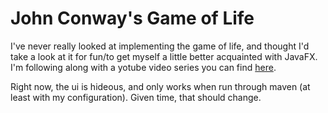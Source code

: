 # John Conway's Game of Life
I've never really looked at implementing the game of life, and thought I'd take a look at it for fun/to get myself a little better acquainted with JavaFX. I'm following along with a yotube video series you can find [here](https://www.youtube.com/watch?v=ncRA1OAbMmk).

Right now, the ui is hideous, and only works when run through maven (at least with my configuration). Given time, that should change.
